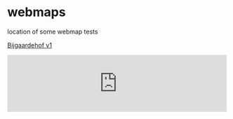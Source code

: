 # webmaps
location of some webmap tests

[Bijgaardehof v1](https://lennertschepers.github.io/webmaps/Bijgaardehof_v1.html)

<iframe src="https://lennertschepers.github.io/webmaps/Bijgaardehof_v1.html" style="width: 500px; height: 130px; border: 0px"></iframe>



